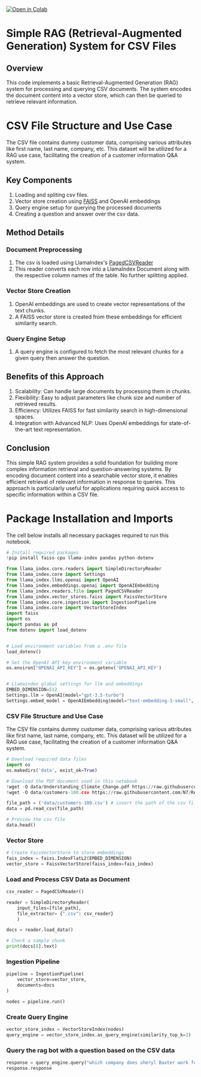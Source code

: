 [![Open in Colab](https://colab.research.google.com/assets/colab-badge.svg)](https://colab.research.google.com/github/NirDiamant/RAG_Techniques/blob/main/all_rag_techniques/simple_csv_rag_with_llamaindex.ipynb)

# Simple RAG (Retrieval-Augmented Generation) System for CSV Files

## Overview

This code implements a basic Retrieval-Augmented Generation (RAG) system for processing and querying CSV documents. The system encodes the document content into a vector store, which can then be queried to retrieve relevant information.

# CSV File Structure and Use Case
The CSV file contains dummy customer data, comprising various attributes like first name, last name, company, etc. This dataset will be utilized for a RAG use case, facilitating the creation of a customer information Q&A system.

## Key Components

1. Loading and spliting csv files.
2. Vector store creation using [FAISS](https://engineering.fb.com/2017/03/29/data-infrastructure/faiss-a-library-for-efficient-similarity-search/) and OpenAI embeddings
3. Query engine setup for querying the processed documents
4. Creating a question and answer over the csv data.

## Method Details

### Document Preprocessing

1. The csv is loaded using LlamaIndex's [PagedCSVReader](https://docs.llamaindex.ai/en/stable/api_reference/readers/file/#llama_index.readers.file.PagedCSVReader)
2. This reader converts each row into a LlamaIndex Document along with the respective column names of the table. No further splitting applied.


### Vector Store Creation

1. OpenAI embeddings are used to create vector representations of the text chunks.
2. A FAISS vector store is created from these embeddings for efficient similarity search.

### Query Engine Setup

1. A query engine is configured to fetch the most relevant chunks for a given query then answer the question.

## Benefits of this Approach

1. Scalability: Can handle large documents by processing them in chunks.
2. Flexibility: Easy to adjust parameters like chunk size and number of retrieved results.
3. Efficiency: Utilizes FAISS for fast similarity search in high-dimensional spaces.
4. Integration with Advanced NLP: Uses OpenAI embeddings for state-of-the-art text representation.

## Conclusion

This simple RAG system provides a solid foundation for building more complex information retrieval and question-answering systems. By encoding document content into a searchable vector store, it enables efficient retrieval of relevant information in response to queries. This approach is particularly useful for applications requiring quick access to specific information within a CSV file.

# Package Installation and Imports

The cell below installs all necessary packages required to run this notebook.

```python
# Install required packages
!pip install faiss-cpu llama-index pandas python-dotenv
```

```python
from llama_index.core.readers import SimpleDirectoryReader
from llama_index.core import Settings
from llama_index.llms.openai import OpenAI
from llama_index.embeddings.openai import OpenAIEmbedding
from llama_index.readers.file import PagedCSVReader
from llama_index.vector_stores.faiss import FaissVectorStore
from llama_index.core.ingestion import IngestionPipeline
from llama_index.core import VectorStoreIndex
import faiss
import os
import pandas as pd
from dotenv import load_dotenv


# Load environment variables from a .env file
load_dotenv()

# Set the OpenAI API key environment variable
os.environ["OPENAI_API_KEY"] = os.getenv('OPENAI_API_KEY')


# Llamaindex global settings for llm and embeddings
EMBED_DIMENSION=512
Settings.llm = OpenAI(model="gpt-3.5-turbo")
Settings.embed_model = OpenAIEmbedding(model="text-embedding-3-small", dimensions=EMBED_DIMENSION)
```

### CSV File Structure and Use Case
The CSV file contains dummy customer data, comprising various attributes like first name, last name, company, etc. This dataset will be utilized for a RAG use case, facilitating the creation of a customer information Q&A system.

```python
# Download required data files
import os
os.makedirs('data', exist_ok=True)

# Download the PDF document used in this notebook
!wget -O data/Understanding_Climate_Change.pdf https://raw.githubusercontent.com/N7/RAG_TECHNIQUES/main/data/Understanding_Climate_Change.pdf
!wget -O data/customers-100.csv https://raw.githubusercontent.com/N7/RAG_TECHNIQUES/main/data/customers-100.csv
```

```python
file_path = ('data/customers-100.csv') # insert the path of the csv file
data = pd.read_csv(file_path)

# Preview the csv file
data.head()
```

### Vector Store

```python
# Create FaisVectorStore to store embeddings
fais_index = faiss.IndexFlatL2(EMBED_DIMENSION)
vector_store = FaissVectorStore(faiss_index=fais_index)
```

### Load and Process CSV Data as Document

```python
csv_reader = PagedCSVReader()

reader = SimpleDirectoryReader( 
    input_files=[file_path],
    file_extractor= {".csv": csv_reader}
    )

docs = reader.load_data()
```

```python
# Check a sample chunk
print(docs[0].text)
```

### Ingestion Pipeline

```python
pipeline = IngestionPipeline(
    vector_store=vector_store,
    documents=docs
)

nodes = pipeline.run()
```

### Create Query Engine

```python
vector_store_index = VectorStoreIndex(nodes)
query_engine = vector_store_index.as_query_engine(similarity_top_k=2)
```

### Query the rag bot with a question based on the CSV data

```python
response = query_engine.query("which company does sheryl Baxter work for?")
response.response
```
